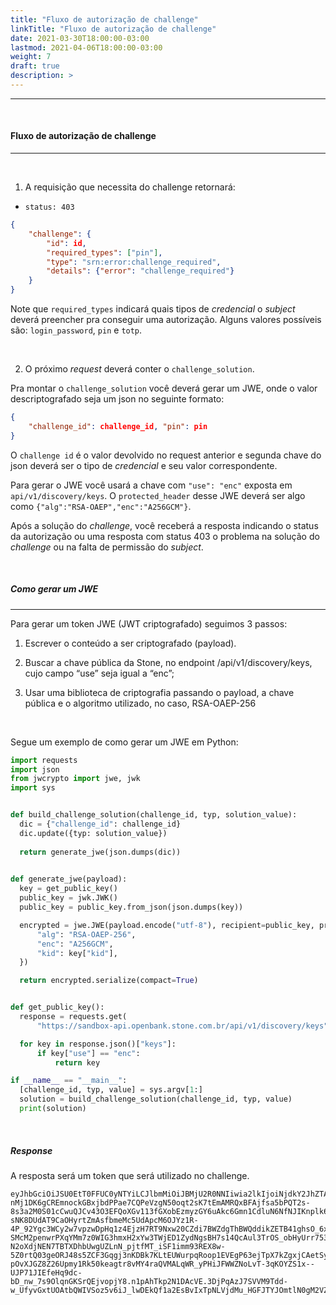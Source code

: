 ```yaml
---
title: "Fluxo de autorização de challenge"
linkTitle: "Fluxo de autorização de challenge"
date: 2021-03-30T18:00:00-03:00
lastmod: 2021-04-06T18:00:00-03:00
weight: 7
draft: true
description: >
---
```


---

<br>

#### **Fluxo de autorização de challenge**
---

<br>

1) A requisição que necessita do challenge retornará:

- `status: 403`

```Json
{
	"challenge": {
		"id": id,
		"required_types": ["pin"],
		"type": "srn:error:challenge_required",
		"details": {"error": "challenge_required"}
	}
}
```

Note que `required_types` indicará quais tipos de *credencial* o *subject* deverá preencher pra conseguir uma autorização. Alguns valores possíveis são: `login_password`, `pin` e `totp`.

<br>

2) O próximo *request* deverá conter o `challenge_solution`.

Pra montar o `challenge_solution` você deverá gerar um JWE, onde o valor descriptografado seja um json no seguinte formato:

```Json
{
	"challenge_id": challenge_id, "pin": pin
}
```

O `challenge id` é o valor devolvido no request anterior e segunda chave do json deverá ser o tipo de *credencial* e seu valor correspondente.

Para gerar o JWE você usará a chave com `"use": "enc"` exposta em `api/v1/discovery/keys`. O `protected_header` desse JWE deverá ser algo como `{"alg":"RSA-OAEP","enc":"A256GCM"}`.

Após a solução do *challenge*, você receberá a resposta indicando o status da autorização ou uma resposta com status 403 o problema na solução do *challenge* ou na falta de permissão do *subject*.

<br>

##### **Como gerar um JWE**
---


Para gerar um token JWE (JWT criptografado) seguimos 3 passos:

1) Escrever o conteúdo a ser criptografado (payload). 

2) Buscar a chave pública da Stone, no endpoint /api/v1/discovery/keys, cujo campo “use” seja igual a “enc”;

3) Usar uma biblioteca de criptografia passando o payload, a chave pública e o algoritmo utilizado, no caso, RSA-OAEP-256

<br>

Segue um exemplo de como gerar um JWE em Python:

```python
import requests
import json
from jwcrypto import jwe, jwk
import sys


def build_challenge_solution(challenge_id, typ, solution_value):
  dic = {"challenge_id": challenge_id}
  dic.update({typ: solution_value})
  
  return generate_jwe(json.dumps(dic))
  

def generate_jwe(payload):
  key = get_public_key()
  public_key = jwk.JWK()
  public_key = public_key.from_json(json.dumps(key))

  encrypted = jwe.JWE(payload.encode("utf-8"), recipient=public_key, protected={
      "alg": "RSA-OAEP-256",
      "enc": "A256GCM",
      "kid": key["kid"],
  })

  return encrypted.serialize(compact=True)


def get_public_key():
  response = requests.get(
      "https://sandbox-api.openbank.stone.com.br/api/v1/discovery/keys")

  for key in response.json()["keys"]:
      if key["use"] == "enc":
          return key

if __name__ == "__main__":
  [challenge_id, typ, value] = sys.argv[1:]
  solution = build_challenge_solution(challenge_id, typ, value)
  print(solution)
```

<br>

##### **Response**

A resposta será um token que será utilizado no challenge.

```
eyJhbGciOiJSU0EtT0FFUC0yNTYiLCJlbmMiOiJBMjU2R0NNIiwia2lkIjoiNjdkY2JhZTAtN2JlYi0xMWU5LTllZDUtMDI0MmFjMTEwMDAyIn0.FhyzgGAcmitGYoyzRxO9GhgQ-nMj1DK6gCREmnockGBxjbdPPae7CQPeVzgN50oqt2sK7tEmAMRQxBFAjfsa5bPQT2s-8s3a2M0S01cCwuQJCv43O3EFQoXGv113fGXobEzmyzGY6uAkc6Gmn1CdluN6NfNJIKnplk6GLpgUlrRIrkcEcgPUnJhvhavc-sNK8DUdAT9CaOHyrtZmAsfbmeMc5UdApcM6OJYz1R-4P_92Ygc3WCy2w7vpzwDpHq1z4EjzH7RT9Nxw20CZdi7BWZdgThBWQddikZETB41ghsO_6xOA7GorOl0bvYaSnHrZfVXdbMhltFnKy9WlA_BW66KO2UudkPjLL-SMcM2penwrPXqYMm7z0WIG3hmxH2xYw3TWjED1ZydNgsBH7s14QcAul3TrOS_obHyUrr753o30PTopuFmQesLzoUN0j1qJ6Xm-N2oXdjNEN7TBTXDhbUwgUZLnN_pjtfMT_iSF1imm93REX8w-5Z0rtQ03geORJ48s5ZCF3Gqgj3nKDBk7KLtEUWurpqRoop1EVEgP63ejTpX7kZgxjCAetSyH-pOvXJGZ8Z26Upmy1Rk50keagtr8vMY4raQVMALqWR_yPHiJFWWZNoLvT-3qKOYZS1x--UJP71JIEfeHq9dc-bD_nw_7s9OlqnGKSrQEjvopjY8.n1pAhTkp2N1DAcVE.3DjPqAzJ7SVVM9Tdd-w_UfyvGxtUOAtbQWIVSoz5v6iJ_lwDEkQf1a2EsBvIxTpNLVjdMu_HGFJTYJOmtlN0gM2VZ2YpEtzITw.C_WphE40TvNCXECOLCgGIw
```
<br>


